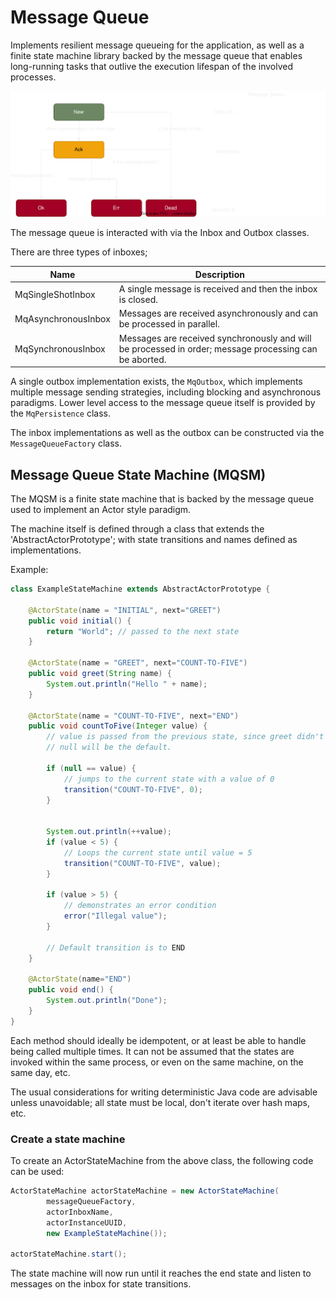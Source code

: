 # Message Queue

Implements resilient message queueing for the application,
as well as a finite state machine library backed by the
message queue that enables long-running tasks that outlive
the execution lifespan of the involved processes. 

![Message States](msgstate.svg)

The message queue is interacted with via the Inbox and Outbox classes.

There are three types of inboxes;

Name|Description
---|---
MqSingleShotInbox|A single message is received and then the inbox is closed.
MqAsynchronousInbox|Messages are received asynchronously and can be processed in parallel.
MqSynchronousInbox|Messages are received synchronously and will be processed in order; message processing can be aborted.

A single outbox implementation exists, the `MqOutbox`, which implements multiple message sending strategies,
including blocking and asynchronous paradigms.  Lower level access to the message queue itself is provided by the `MqPersistence` class.

The inbox implementations as well as the outbox can be constructed via the `MessageQueueFactory` class. 

## Message Queue State Machine (MQSM)

The MQSM is a finite state machine that is backed by the message queue used to implement an Actor style paradigm. 

The machine itself is defined through a class that extends the 'AbstractActorPrototype'; with state transitions and
names defined as implementations.

Example:

```java
class ExampleStateMachine extends AbstractActorPrototype {
    
    @ActorState(name = "INITIAL", next="GREET")
    public void initial() {
        return "World"; // passed to the next state
    }

    @ActorState(name = "GREET", next="COUNT-TO-FIVE")
    public void greet(String name) {
        System.out.println("Hello " + name);
    }

    @ActorState(name = "COUNT-TO-FIVE", next="END")
    public void countToFive(Integer value) {
        // value is passed from the previous state, since greet didn't pass a value,
        // null will be the default.
        
        if (null == value) {
            // jumps to the current state with a value of 0
            transition("COUNT-TO-FIVE", 0);
        }


        System.out.println(++value);
        if (value < 5) {
            // Loops the current state until value = 5
            transition("COUNT-TO-FIVE", value);
        }
        
        if (value > 5) {
            // demonstrates an error condition
            error("Illegal value");
        }
        
        // Default transition is to END
    }
    
    @ActorState(name="END")
    public void end() {
        System.out.println("Done");
    }
}
```

Each method should ideally be idempotent, or at least be able to handle being called multiple times.
It can not be assumed that the states are invoked within the same process, or even on the same machine,
on the same day, etc.

The usual considerations for writing deterministic Java code are advisable unless unavoidable; 
all state must be local, don't iterate over hash maps, etc.

### Create a state machine
To create an ActorStateMachine from the above class, the following code can be used:

```java
ActorStateMachine actorStateMachine = new ActorStateMachine(
        messageQueueFactory, 
        actorInboxName, 
        actorInstanceUUID,
        new ExampleStateMachine());

actorStateMachine.start();
```

The state machine will now run until it reaches the end state 
and listen to messages on the inbox for state transitions.
